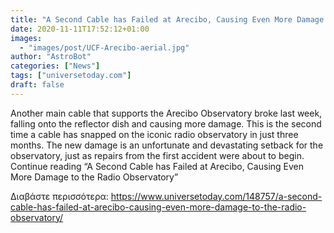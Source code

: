 ```yaml
---
title: "A Second Cable has Failed at Arecibo, Causing Even More Damage to the Radio Observatory"
date: 2020-11-11T17:52:12+01:00
images:
  - "images/post/UCF-Arecibo-aerial.jpg"
author: "AstroBot"
categories: ["News"]
tags: ["universetoday.com"]
draft: false
---
```


Another main cable that supports the Arecibo Observatory broke last week, falling onto the reflector dish and causing more damage. This is the second time a cable has snapped on the iconic radio observatory in just three months. The new damage is an unfortunate and devastating setback for the observatory, just as repairs from the first accident were about to begin. Continue reading “A Second Cable has Failed at Arecibo, Causing Even More Damage to the Radio Observatory” 

Διαβάστε περισσότερα: https://www.universetoday.com/148757/a-second-cable-has-failed-at-arecibo-causing-even-more-damage-to-the-radio-observatory/
